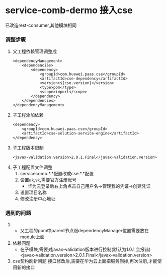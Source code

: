 # service-comb-dermo 接入cse

已改造rest-consumer,其他模块相同

### 调整步骤
1. 父工程依赖管理调整成
    ```
    <dependencyManagement>
        <dependencies>
            <dependency>
                <groupId>com.huawei.paas.cse</groupId>
                <artifactId>cse-dependency</artifactId>
                <version>${cse.version}</version>
                <type>pom</type>
                <scope>import</scope>
            </dependency>
        </dependencies>
    </dependencyManagement>
    ```
2. 子工程添加依赖
    ```
    <dependency>
        <groupId>com.huawei.paas.cse</groupId>
        <artifactId>cse-solution-service-engine</artifactId>
    </dependency>
    ```
2. 子工程版本限制
    ```
    <javax-validation.version>2.0.1.Final</javax-validation.version>
    ```
3. 子工程配置文件调整
    1. servicecomb.\*.\*配置改成cse.\*.\*配置
    2. 设置ak,sk,需要官方注册账号
        * 华为云登录后右上角点击自己用户名->管理我的凭证->创建凭证
    3. 设置项目名称
    4. 修改注册中心地址

### 遇到的问题
1. 
    * 父工程的pom中parent节点跟dependencyManager位置需要放在module上面
2. 依赖问题
    * 在子模块,需要对javax-validation版本进行控制(默认为1.0.1,会报错)
        <javax-validation.version>2.0.1.Final</javax-validation.version>
2. cse契约刷新问题
    接口修改后,需要在华为云上面把服务删掉,再次注册,才能使用新的接口